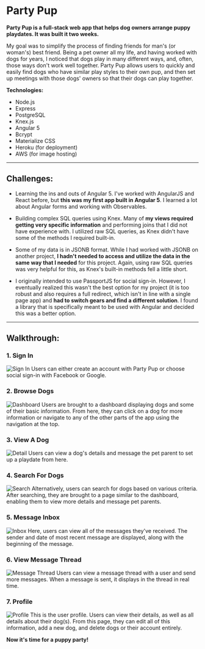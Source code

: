 # Party Pup
**Party Pup is a full-stack web app that helps dog owners arrange puppy playdates. It was built it two weeks.**

My goal was to simplify the process of finding friends for man's (or woman's) best friend. Being a pet owner all my life, and having worked with dogs for years, I noticed that dogs play in many different ways, and, often, those ways don't work well together. Party Pup allows users to quickly and easily find dogs who have similar play styles to their own pup, and then set up meetings with those dogs' owners so that their dogs can play together.

**Technologies:**
- Node.js
- Express
- PostgreSQL
- Knex.js
- Angular 5
- Bcrypt
- Materialize CSS
- Heroku (for deployment)
- AWS (for image hosting)
---
## Challenges:

- Learning the ins and outs of Angular 5. I've worked with AngularJS and React before, but **this was my first app built in Angular 5**. I learned a lot about Angular forms and working with Observables.

- Building complex SQL queries using Knex. Many of **my views required getting very specific information** and performing joins that I did not have experience with. I utilized raw SQL queries, as Knex didn't have some of the methods I required built-in.

- Some of my data is in JSONB format. While I had worked with JSONB on another project, **I hadn't needed to access and utilize the data in the same way that I needed** for this project. Again, using raw SQL queries was very helpful for this, as Knex's built-in methods fell a little short.

- I originally intended to use PassportJS for social sign-in. However, I eventually realized this wasn't the best option for my project (it is too robust and also requires a full redirect, which isn't in line with a single page app) and **had to switch gears and find a different solution**. I found a library that is specifically meant to be used with Angular and decided this was a better option.
---
## Walkthrough:
### 1. Sign In
![Sign In](readme/signin.png)
Users can either create an account with Party Pup or choose social sign-in with Facebook or Google.

### 2. Browse Dogs
![Dashboard](readme/dashboard.png)
Users are brought to a dashboard displaying dogs and some of their basic information. From here, they can click on a dog for more information or navigate to any of the other parts of the app using the navigation at the top.

### 3. View A Dog
![Detail](readme/detail.png)
Users can view a dog's details and message the pet parent to set up a playdate from here.

### 4. Search For Dogs
![Search](readme/search.png)
Alternatively, users can search for dogs based on various criteria. After searching, they are brought to a page similar to the dashboard, enabling them to view more details and message pet parents.

### 5. Message Inbox
![Inbox](readme/inbox.png)
Here, users can view all of the messages they've received. The sender and date of most recent message are displayed, along with the beginning of the message.

### 6. View Message Thread
![Message Thread](readme/message-thread.png)
Users can view a message thread with a user and send more messages. When a message is sent, it displays in the thread in real time.

### 7. Profile
![Profile](readme/profile.png)
This is the user profile. Users can view their details, as well as all details about their dog(s). From this page, they can edit all of this information, add a new dog, and delete dogs or their account entirely.

**Now it's time for a puppy party!**
